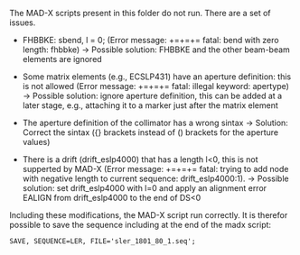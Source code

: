 The MAD-X scripts present in this folder do not run. There are a set of issues.

- FHBBKE: sbend, l = 0; (Error message: +=+=+= fatal: bend with zero length: fhbbke)
-> Possible solution: FHBBKE and the other beam-beam elements are ignored

- Some matrix elements (e.g., ECSLP431) have an aperture definition: this is not allowed (Error message: +=+=+= fatal: illegal keyword: apertype)
-> Possible solution: ignore aperture definition, this can be added at a later stage, e.g., attaching it to a marker just after the matrix element

- The aperture definition of the collimator has a wrong sintax
-> Solution: Correct the sintax ({} brackets instead of () brackets for the aperture values)

- There is a drift (drift_eslp4000) that has a length l<0, this is not supperted by MAD-X (Error message: +=+=+= fatal: trying to add node with negative length to current sequence: drift_eslp4000:1).
-> Possible solution: set drift_eslp4000 with l=0 and apply an alignment error EALIGN from drift_eslp4000 to the end of DS<0

Including these modifications, the MAD-X script run correctly. It is therefor possible to save the sequence including at the end of the madx script:

```SAVE, SEQUENCE=LER, FILE='sler_1801_80_1.seq';```
